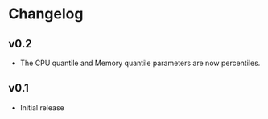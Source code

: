 # Changelog

## v0.2

- The CPU quantile and Memory quantile parameters are now percentiles.

## v0.1

- Initial release
